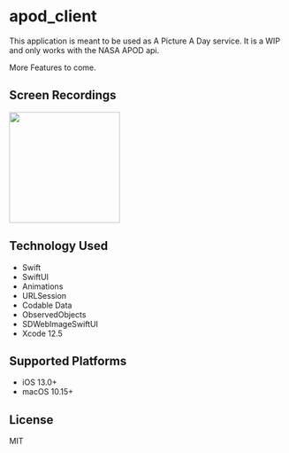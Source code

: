 # apod_client

This application is meant to be used as A Picture A Day service. It is a WIP and only works with the NASA APOD api.

More Features to come.

## Screen Recordings
<img src="demo/1.png" width="200">


## Technology Used

- Swift
- SwiftUI
- Animations
- URLSession
- Codable Data
- ObservedObjects
- SDWebImageSwiftUI
- Xcode 12.5

## Supported Platforms

* iOS 13.0+
* macOS 10.15+

## License

MIT
